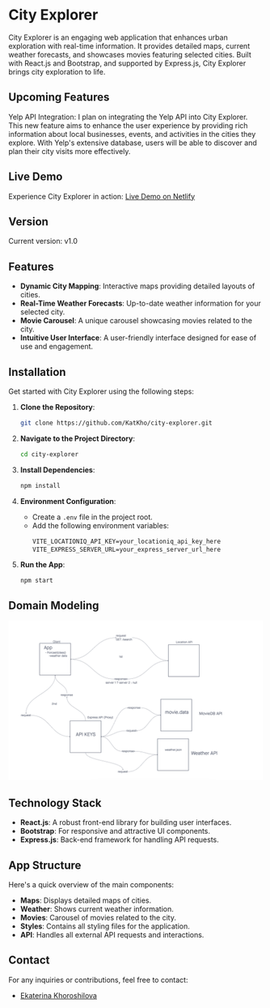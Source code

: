 
# City Explorer

City Explorer is an engaging web application that enhances urban exploration with real-time information. It provides detailed maps, current weather forecasts, and showcases movies featuring selected cities. Built with React.js and Bootstrap, and supported by Express.js, City Explorer brings city exploration to life.

## Upcoming Features

Yelp API Integration: I plan on integrating the Yelp API into City Explorer. This new feature aims to enhance the user experience by providing rich information about local businesses, events, and activities in the cities they explore. With Yelp's extensive database, users will be able to discover and plan their city visits more effectively.


## Live Demo

Experience City Explorer in action: [Live Demo on Netlify](https://city-explorer-kat.netlify.app/)

## Version

Current version: v1.0

## Features

- **Dynamic City Mapping**: Interactive maps providing detailed layouts of cities.
- **Real-Time Weather Forecasts**: Up-to-date weather information for your selected city.
- **Movie Carousel**: A unique carousel showcasing movies related to the city.
- **Intuitive User Interface**: A user-friendly interface designed for ease of use and engagement.

## Installation

Get started with City Explorer using the following steps:

1. **Clone the Repository**:
   ```bash
   git clone https://github.com/KatKho/city-explorer.git
   ```

2. **Navigate to the Project Directory**:
   ```bash
   cd city-explorer
   ```

3. **Install Dependencies**:
   ```bash
   npm install
   ```

4. **Environment Configuration**:
   - Create a `.env` file in the project root.
   - Add the following environment variables:
     ```
     VITE_LOCATIONIQ_API_KEY=your_locationiq_api_key_here
     VITE_EXPRESS_SERVER_URL=your_express_server_url_here
     ```

5. **Run the App**:
   ```bash
   npm start
   ```

## Domain Modeling

![Domain Modeling](./src/assets/Domain.png)

## Technology Stack

- **React.js**: A robust front-end library for building user interfaces.
- **Bootstrap**: For responsive and attractive UI components.
- **Express.js**: Back-end framework for handling API requests.

## App Structure

Here's a quick overview of the main components:

- **Maps**: Displays detailed maps of cities.
- **Weather**: Shows current weather information.
- **Movies**: Carousel of movies related to the city.
- **Styles**: Contains all styling files for the application.
- **API**: Handles all external API requests and interactions.

## Contact

For any inquiries or contributions, feel free to contact:

- [Ekaterina Khoroshilova](https://www.linkedin.com/in/ekaterina-khoroshilova)
